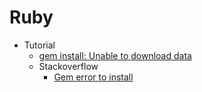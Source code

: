 # Ruby
* Tutorial
    - [gem install: Unable to download data](http://goo.gl/mSy9la)
    - Stackoverflow
        - [Gem error to install](http://goo.gl/hSy1mS)
